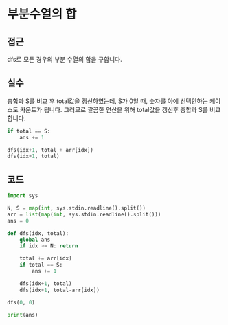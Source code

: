 # 부분수열의 합 

## 접근 
dfs로 모든 경우의 부분 수열의 합을 구합니다.

## 실수
총합과 S를 비교 후 total값을 갱신하였는데, S가 0일 때, 숫자를 아예 선택안하는 케이스도 카운트가 됩니다. 
그러므로 깔끔한 연산을 위해 total값을 갱신후 총합과 S를 비교합니다.
 
```python
if total == S: 
    ans += 1

dfs(idx+1, total + arr[idx])
dfs(idx+1, total)
```

## 코드 
```python
import sys 

N, S = map(int, sys.stdin.readline().split())
arr = list(map(int, sys.stdin.readline().split()))
ans = 0

def dfs(idx, total):
    global ans
    if idx >= N: return

    total += arr[idx]
    if total == S: 
        ans += 1

    dfs(idx+1, total)
    dfs(idx+1, total-arr[idx])

dfs(0, 0)

print(ans)
```